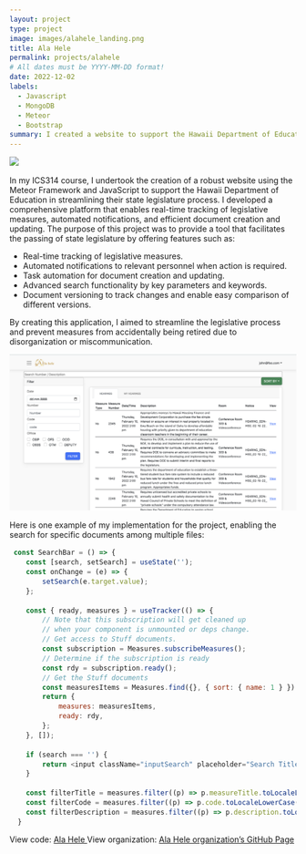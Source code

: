 ```yaml
---
layout: project
type: project
image: images/alahele_landing.png
title: Ala Hele
permalink: projects/alahele
# All dates must be YYYY-MM-DD format!
date: 2022-12-02
labels:
  - Javascript
  - MongoDB
  - Meteor
  - Bootstrap
summary: I created a website to support the Hawaii Department of Education in streamlining their state legislature process using Meteor Framework and JavaScript.
---
```



<img class="ui centered image large rounded" src="../images/alahele_landing.png">


In my ICS314 course, I undertook the creation of a robust website using the Meteor Framework and JavaScript to support the Hawaii Department of Education in streamlining their state legislature process. I developed a comprehensive platform that enables real-time tracking of legislative measures, automated notifications, and efficient document creation and updating. The purpose of this project was to provide a tool that facilitates the passing of state legislature by offering features such as:

* Real-time tracking of legislative measures.
* Automated notifications to relevant personnel when action is required.
* Task automation for document creation and updating.
* Advanced search functionality by key parameters and keywords.
* Document versioning to track changes and enable easy comparison of different versions.

By creating this application, I aimed to streamline the legislative process and prevent measures from accidentally being retired due to disorganization or miscommunication.

<img class="ui centered image large rounded" src="../images/alahele_list.png">

Here is one example of my implementation for the project, enabling the search for specific documents among multiple files:
```js
 const SearchBar = () => {
    const [search, setSearch] = useState('');
    const onChange = (e) => {
        setSearch(e.target.value);
    };

    const { ready, measures } = useTracker(() => {
        // Note that this subscription will get cleaned up
        // when your component is unmounted or deps change.
        // Get access to Stuff documents.
        const subscription = Measures.subscribeMeasures();
        // Determine if the subscription is ready
        const rdy = subscription.ready();
        // Get the Stuff documents
        const measuresItems = Measures.find({}, { sort: { name: 1 } }).fetch();
        return {
            measures: measuresItems,
            ready: rdy,
        };
    }, []);

    if (search === '') {
        return <input className="inputSearch" placeholder="Search Title / Code" type="text" value={search} onChange={onChange} />;
    }

    const filterTitle = measures.filter((p) => p.measureTitle.toLocaleLowerCase().includes(search.toLocaleLowerCase()));
    const filterCode = measures.filter((p) => p.code.toLocaleLowerCase().includes(search.toLocaleLowerCase()));
    const filterDescription = measures.filter((p) => p.description.toLocaleLowerCase().includes(search.toLocaleLowerCase()));
  }
```

View code: <a href="https://github.com/alahele/alahele">
Ala Hele </a>
View organization: <a href="https://alahele.github.io/"> Ala Hele organization’s GitHub Page </a>




  
  
